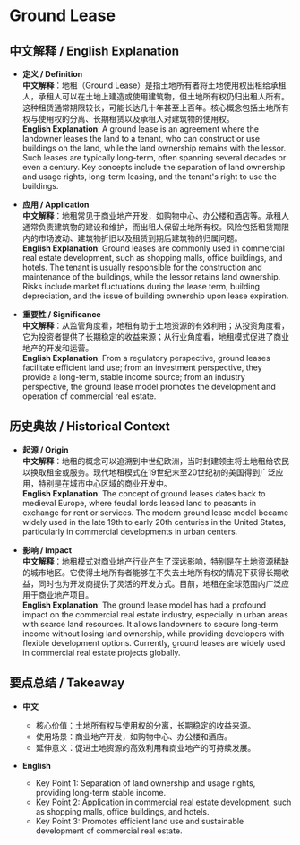# Ground Lease

## 中文解释 / English Explanation

* **定义 / Definition**  
  **中文解释**：地租（Ground Lease）是指土地所有者将土地使用权出租给承租人，承租人可以在土地上建造或使用建筑物，但土地所有权仍归出租人所有。这种租赁通常期限较长，可能长达几十年甚至上百年。核心概念包括土地所有权与使用权的分离、长期租赁以及承租人对建筑物的使用权。  
  **English Explanation**: A ground lease is an agreement where the landowner leases the land to a tenant, who can construct or use buildings on the land, while the land ownership remains with the lessor. Such leases are typically long-term, often spanning several decades or even a century. Key concepts include the separation of land ownership and usage rights, long-term leasing, and the tenant's right to use the buildings.

* **应用 / Application**  
  **中文解释**：地租常见于商业地产开发，如购物中心、办公楼和酒店等。承租人通常负责建筑物的建设和维护，而出租人保留土地所有权。风险包括租赁期限内的市场波动、建筑物折旧以及租赁到期后建筑物的归属问题。  
  **English Explanation**: Ground leases are commonly used in commercial real estate development, such as shopping malls, office buildings, and hotels. The tenant is usually responsible for the construction and maintenance of the buildings, while the lessor retains land ownership. Risks include market fluctuations during the lease term, building depreciation, and the issue of building ownership upon lease expiration.

* **重要性 / Significance**  
  **中文解释**：从监管角度看，地租有助于土地资源的有效利用；从投资角度看，它为投资者提供了长期稳定的收益来源；从行业角度看，地租模式促进了商业地产的开发和运营。  
  **English Explanation**: From a regulatory perspective, ground leases facilitate efficient land use; from an investment perspective, they provide a long-term, stable income source; from an industry perspective, the ground lease model promotes the development and operation of commercial real estate.

## 历史典故 / Historical Context

* **起源 / Origin**  
  **中文解释**：地租的概念可以追溯到中世纪欧洲，当时封建领主将土地租给农民以换取租金或服务。现代地租模式在19世纪末至20世纪初的美国得到广泛应用，特别是在城市中心区域的商业开发中。  
  **English Explanation**: The concept of ground leases dates back to medieval Europe, where feudal lords leased land to peasants in exchange for rent or services. The modern ground lease model became widely used in the late 19th to early 20th centuries in the United States, particularly in commercial developments in urban centers.

* **影响 / Impact**  
  **中文解释**：地租模式对商业地产行业产生了深远影响，特别是在土地资源稀缺的城市地区。它使得土地所有者能够在不失去土地所有权的情况下获得长期收益，同时也为开发商提供了灵活的开发方式。目前，地租在全球范围内广泛应用于商业地产项目。  
  **English Explanation**: The ground lease model has had a profound impact on the commercial real estate industry, especially in urban areas with scarce land resources. It allows landowners to secure long-term income without losing land ownership, while providing developers with flexible development options. Currently, ground leases are widely used in commercial real estate projects globally.

## 要点总结 / Takeaway

* **中文**  
  - 核心价值：土地所有权与使用权的分离，长期稳定的收益来源。  
  - 使用场景：商业地产开发，如购物中心、办公楼和酒店。  
  - 延伸意义：促进土地资源的高效利用和商业地产的可持续发展。

* **English**  
  - Key Point 1: Separation of land ownership and usage rights, providing long-term stable income.  
  - Key Point 2: Application in commercial real estate development, such as shopping malls, office buildings, and hotels.  
  - Key Point 3: Promotes efficient land use and sustainable development of commercial real estate.